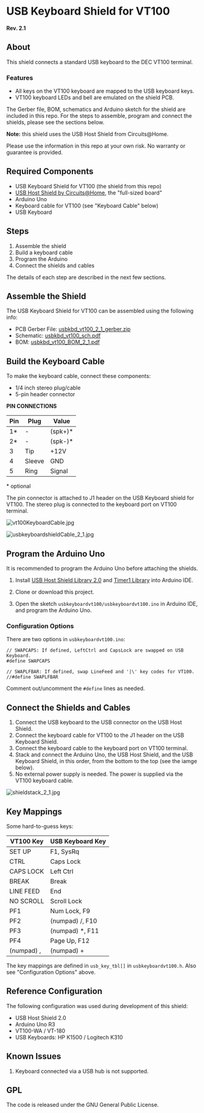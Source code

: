 # USB Keyboard Shield for VT100

__Rev. 2.1__

## About

This shield connects a standard USB keyboard to the DEC VT100 terminal.

### Features

* All keys on the VT100 keyboard are mapped to the USB keyboard keys.
* VT100 keyboard LEDs and bell are emulated on the shield PCB.

The Gerber file, BOM, schematics and Arduino sketch for the shield are included in this repo. For the steps to assemble, program and connect the shields, please see the sections below.

__Note:__ this shield uses the USB Host Shield from Circuits@Home.

Please use the information in this repo at your own risk. No warranty or guarantee is provided.

## Required Components

- USB Keyboard Shield for VT100 (the shield from this repo)
- [USB Host Shield by Circuits@Home](https://www.circuitsathome.com/arduino_usb_host_shield_projects/), the "full-sized board"
- Arduino Uno
- Keyboard cable for VT100 (see "Keyboard Cable" below)
- USB Keyboard

## Steps

1. Assemble the shield
2. Build a keyboard cable
3. Program the Arduino
4. Connect the shields and cables

The details of each step are described in the next few sections.

## Assemble the Shield

The USB Keyboard Shield for VT100 can be assembled using the following info:

- PCB Gerber File: [usbkbd_vt100_2_1_gerber.zip](./usbkbd_vt100_2_1_gerber.zip)
- Schematic: [usbkbd_vt100_sch.pdf](./usbkbd_vt100_sch.pdf)
- BOM: [usbkbd_vt100_BOM_2_1.pdf](./usbkbd_vt100_BOM_2_1.pdf)

## Build the Keyboard Cable

To make the keyboard cable, connect these components:

 - 1/4 inch stereo plug/cable
 - 5-pin header connector

__PIN CONNECTIONS__

| Pin | Plug |  Value |
|-|-|-|
| 1* | - | (spk+)* |
| 2* | - | (spk-)* |
| 3 | Tip | +12V |
| 4 | Sleeve | GND |
| 5 | Ring | Signal |

  \* optional

The pin connector is attached to J1 header on the USB Keyboard shield for VT100. The stereo plug is connected to the keyboard port on VT100 terminal.

![vt100KeyboardCable.jpg](./images/vt100KeyboardCable1.jpg)

![usbkeyboardshieldCable_2_1.jpg](./images/usbkeyboardshieldCable_2_1.jpg)

## Program the Arduino Uno

It is recommended to program the Arduino Uno before attaching the shields.

1. Install [USB Host Shield Library 2.0](https://github.com/felis/USB_Host_Shield_2.0) and [Timer1 Library](http://playground.arduino.cc/Code/Timer1) into Arduino IDE.

2. Clone or download this project.

3. Open the sketch `usbkeyboardvt100/usbkeyboardvt100.ino` in Arduino IDE, and program the Arduino Uno.

### Configuration Options

There are two options in `usbkeyboardvt100.ino`:
```
// SWAPCAPS: If defined, LeftCtrl and CapsLock are swapped on USB Keyboard.
#define SWAPCAPS

// SWAPLFBAR: If defined, swap LineFeed and '|\' key codes for VT100.
//#define SWAPLFBAR
```

Comment out/uncomment the `#define` lines as needed.

## Connect the Shields and Cables

1. Connect the USB keyboard to the USB connector on the USB Host Shield.
2. Connect the keyboard cable for VT100 to the J1 header on the USB Keyboard Shield.
3. Connect the keyboard cable to the keyboard port on VT100 terminal.
4. Stack and connect the Arduino Uno, the USB Host Shield, and the USB Keyboard Shield, in this order, from the bottom to the top (see the iamge below).
5. No external power supply is needed. The power is supplied via the VT100 keyboard cable.

![shieldstack_2_1.jpg](./images/shieldstack_2_1.jpg)

## Key Mappings

Some hard-to-guess keys:

| VT100 Key | USB Keyboard Key |
|-|-|
| SET UP | F1, SysRq |
| CTRL | Caps Lock |
| CAPS LOCK | Left Ctrl |
| BREAK | Break |
| LINE FEED | End |
| NO SCROLL | Scroll Lock |
| PF1 | Num Lock, F9 |
| PF2 | (numpad) /, F10 |
| PF3 | (numpad) *, F11 |
| PF4 | Page Up, F12 |
|(numpad) , | (numpad) + |

The key mappings are defined in `usb_key_tbl[]` in `usbkeyboardvt100.h`. Also see "Configuration Options" above.

## Reference Configuration

The following configuration was used during development of this shield:

- USB Host Shield 2.0
- Arduino Uno R3
- VT100-WA / VT-180
- USB Keyboards: HP K1500 / Logitech K310

## Known Issues

1. Keyboard connected via a USB hub is not supported.

## GPL

The code is released under the GNU General Public License.
